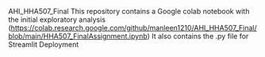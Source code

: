 AHI_HHA507_Final
This repository contains a Google colab notebook with the initial exploratory analysis (https://colab.research.google.com/github/manleen1210/AHI_HHA507_Final/blob/main/HHA507_FinalAssignment.ipynb)
It also contains the .py file for Streamlit Deployment
